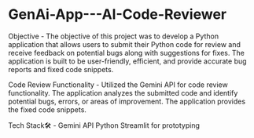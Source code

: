 # GenAi-App---AI-Code-Reviewer
Objective -
The objective of this project was to develop a Python application that allows users to submit their Python code for review and receive feedback on potential bugs along with suggestions for fixes. The application is built to be user-friendly, efficient, and provide accurate bug reports and fixed code snippets.

Code Review Functionality -
Utilized the Gemini API for code review functionality.
The application analyzes the submitted code and identify potential bugs, errors, or areas of improvement.
The application provides the fixed code snippets.

Tech Stack🛠 -
Gemini API
Python
Streamlit for prototyping
